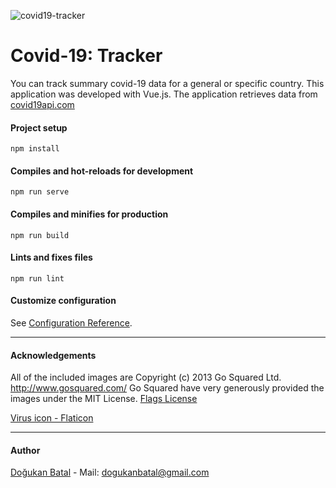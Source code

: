 ![covid19-tracker](https://user-images.githubusercontent.com/10329339/89811743-c1466b00-db47-11ea-960d-3b3c6841a711.gif)

# Covid-19: Tracker
You can track summary covid-19 data for a general or specific country. This application was developed with Vue.js. The application retrieves data from [covid19api.com](https://covid19api.com)

#### Project setup
```
npm install
```

#### Compiles and hot-reloads for development
```
npm run serve
```

#### Compiles and minifies for production
```
npm run build
```

#### Lints and fixes files
```
npm run lint
```

#### Customize configuration
See [Configuration Reference](https://cli.vuejs.org/config/).
___

#### Acknowledgements
All of the included images are Copyright (c) 2013 Go Squared Ltd. http://www.gosquared.com/ Go Squared have very generously provided the images under the MIT License. [Flags License](https://github.com/balazser/FlagAndCountryData/blob/master/flags/LICENSE.txt)

[Virus icon - Flaticon](https://www.flaticon.com/authors/freepik)
___

#### Author
[Doğukan Batal](http://dogukanbatal.com) - Mail: [dogukanbatal@gmail.com](mailto:dogukanbatal@gmail.com)

